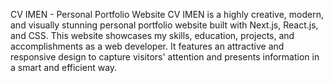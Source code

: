 CV IMEN - Personal Portfolio Website
CV IMEN is a highly creative, modern, and visually stunning personal portfolio website built with Next.js, React.js, and CSS. This website showcases my skills, education, projects, and accomplishments as a web developer. It features an attractive and responsive design to capture visitors' attention and presents information in a smart and efficient way.

